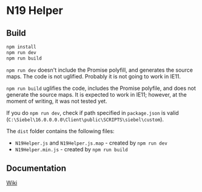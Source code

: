 # N19 Helper

## Build
```bash
npm install
npm run dev
npm run build
```

`npm run dev` doesn't include the Promise polyfill, and generates the source maps. The code is not uglified. Probably it is not going to work in IE11.

`npm run build` uglifies the code, includes the Promise polyfile, and does not generate the source maps. It is expected to work in IE11; however, at the moment of writing, it was not tested yet.

If you do `npm run dev`, check if path specified in `package.json` is valid (`C:\Siebel\16.0.0.0.0\Client\public\SCRIPTS\siebel\custom`).

The `dist` folder contains the following files:
* `N19Helper.js` and `N19Helper.js.map` - created by `npm run dev`
* `N19Helper.min.js` - created by `npm run build` 

## Documentation
[Wiki](/../wikis/home)

